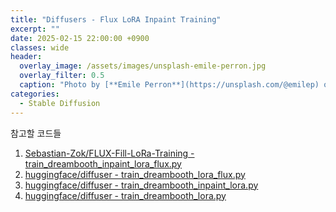 ```yaml
---
title: "Diffusers - Flux LoRA Inpaint Training"
excerpt: ""
date: 2025-02-15 22:00:00 +0900
classes: wide
header:
  overlay_image: /assets/images/unsplash-emile-perron.jpg
  overlay_filter: 0.5
  caption: "Photo by [**Emile Perron**](https://unsplash.com/@emilep) on [**Unsplash**](https://unsplash.com/)"
categories:
  - Stable Diffusion
---
```


참고할 코드들

1. [Sebastian-Zok/FLUX-Fill-LoRa-Training - train_dreambooth_inpaint_lora_flux.py](https://github.com/Sebastian-Zok/FLUX-Fill-LoRa-Training/blob/f611a2bcd9015dc2cebccff4687387a0ec4a8942/examples/research_projects/dreambooth_inpaint/train_dreambooth_inpaint_lora_flux.py)
2. [huggingface/diffuser - train_dreambooth_lora_flux.py](https://github.com/huggingface/diffusers/blob/69f919d8b522fe6eb1606842cec8b056e4f15fd5/examples/dreambooth/train_dreambooth_lora_flux.py)
3. [huggingface/diffuser - train_dreambooth_inpaint_lora.py](https://github.com/huggingface/diffusers/blob/69f919d8b522fe6eb1606842cec8b056e4f15fd5/examples/research_projects/dreambooth_inpaint/train_dreambooth_inpaint_lora.py)
4. [huggingface/diffuser - train_dreambooth_lora.py](https://github.com/huggingface/diffusers/blob/69f919d8b522fe6eb1606842cec8b056e4f15fd5/examples/dreambooth/train_dreambooth_lora.py)
